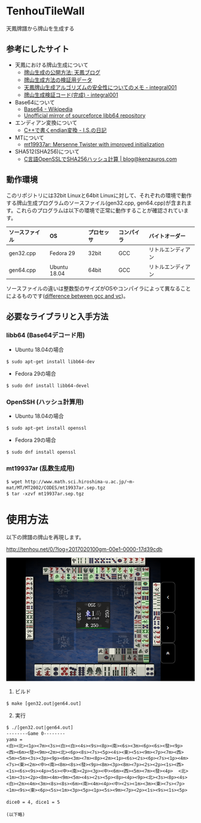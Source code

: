 # TenhouTileWall
天鳳牌譜から牌山を生成する

## 参考にしたサイト
- 天鳳における牌山生成について
  - [牌山生成の公開方法: 天鳳ブログ](http://blog.tenhou.net/article/30503297.html)
  - [牌山生成方法の検証用データ](http://blog.tenhou.net/article/174202532.html)
  - [天鳳牌山生成アルゴリズムの安全性についてのメモ - integral001](http://integral001.blog.fc2.com/blog-entry-29.html)
  - [牌山生成検証コード(完成) - integral001](http://integral001.blog.fc2.com/blog-entry-42.html)
- Base64について
  - [Base64 - Wikipedia](https://ja.wikipedia.org/wiki/Base64)
  - [Unofficial mirror of sourceforce libb64 repository](https://github.com/transmission/libb64)
- エンディアン変換について
  - [C++で書くendian変換 - I.S.の日記](http://d.hatena.ne.jp/i_s/20100101/1262378598)
- MTについて
  - [mt19937ar: Mersenne Twister with improved initialization](http://www.math.sci.hiroshima-u.ac.jp/~m-mat/MT/MT2002/mt19937ar.html)
- SHA512(SHA256)について
  - [C言語OpenSSLでSHA256ハッシュ計算 | blog@kenzauros.com](http://kenzauros.com/blog/compute-sha256-with-openssl/)

## 動作環境
このリポジトリには32bit Linuxと64bit Linuxに対して、それぞれの環境で動作する牌山生成プログラムのソースファイル(gen32.cpp, gen64.cpp)が含まれます。これらのプログラムは以下の環境で正常に動作することが確認されています。

|ソースファイル|OS|プロセッサ|コンパイラ|バイトオーダー|
|:--|:--|:--|:--|:--|
|gen32.cpp|Fedora 29|32bit|GCC|リトルエンディアン|
|gen64.cpp|Ubuntu 18.04|64bit|GCC|リトルエンディアン|

ソースファイルの違いは整数型のサイズがOSやコンパイラによって異なることによるものです([difference between gcc and vc](http://herumi.in.coocan.jp/prog/gcc-and-vc.html#INTEGER_TYPE))。


## 必要なライブラリと入手方法
### __libb64 (Base64デコード用)__
- Ubuntu 18.04の場合
~~~
$ sudo apt-get install libb64-dev
~~~
- Fedora 29の場合
~~~
$ sudo dnf install libb64-devel
~~~
### __OpenSSH (ハッシュ計算用)__
- Ubuntu 18.04の場合
~~~
$ sudo apt-get install openssl
~~~
- Fedora 29の場合
~~~
$ sudo dnf install openssl
~~~
### __mt19937ar (乱数生成用)__
~~~
$ wget http://www.math.sci.hiroshima-u.ac.jp/~m-mat/MT/MT2002/CODES/mt19937ar.sep.tgz
$ tar -xzvf mt19937ar.sep.tgz
~~~

# 使用方法
以下の牌譜の牌山を再現します。

http://tenhou.net/0/?log=2017020100gm-00e1-0000-17d39cdb

![](tenhou.net_3__log=2017020100gm-00e1-0000-17d39cdb.png)

1. ビルド

~~~
$ make [gen32.out|gen64.out]
~~~

2. 実行

~~~
$ ./[gen32.out|gen64.out]
--------Game 0--------
yama =
<白><北><1p><7m><3s><白><白><4s><9s><8p><南><6s><3m><6p><6s><發><9p>
<西><6m><發><9m><2m><北><6p><8s><7s><5p><4s><東><5s><9m><7p><7m><西>
<5m><5m><3s><3p><9p><6m><3m><7m><8p><2m><1p><6s><2s><6p><7s><1p><4m>
<7s><東><2m><中><南><8m><8s><發><9p><8m><3p><8m><7p><2s><2p><1s><西>
<1s><6s><9s><4p><5s><中><南><2p><3p><中><6m><西><5m><7m><發><4p>  <北>
<1m><3s><2p><8m><4m><9m><5m><4s><2s><5p><8p><4p><9p><北><3s><8p><4s>
<白><2m><4m><3m><8s><8s><6m><南><4m><4p><中><2s><1m><3m><東><7s><7p>
<1m><9s><東><6p><5s><1m><3p><5p><1p><5s><9m><7p><2p><1s><9s><1s><5p>

dice0 = 4, dice1 = 5

(以下略)
~~~

